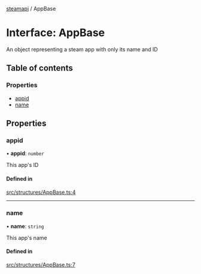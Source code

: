 [steamapi](../README.md) / AppBase

# Interface: AppBase

An object representing a steam app with only its name and ID

## Table of contents

### Properties

- [appid](AppBase.md#appid)
- [name](AppBase.md#name)

## Properties

### appid

• **appid**: `number`

This app's ID

#### Defined in

[src/structures/AppBase.ts:4](https://github.com/xDimGG/node-steamapi/blob/e50b622/src/structures/AppBase.ts#L4)

___

### name

• **name**: `string`

This app's name

#### Defined in

[src/structures/AppBase.ts:7](https://github.com/xDimGG/node-steamapi/blob/e50b622/src/structures/AppBase.ts#L7)

